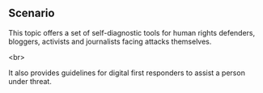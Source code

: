 
## Scenario

This topic offers a set of self-diagnostic tools for human rights defenders, bloggers, activists and journalists facing attacks themselves.

&lt;br&gt;

It also provides guidelines for digital first responders to assist a person under threat.